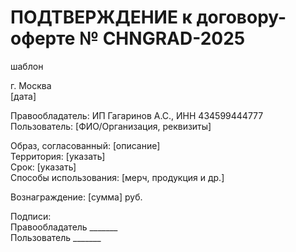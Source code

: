 # ПОДТВЕРЖДЕНИЕ к договору-оферте № CHNGRAD-2025

шаблон 

г. Москва  
[дата]

Правообладатель: ИП Гагаринов А.С., ИНН 434599444777  
Пользователь: [ФИО/Организация, реквизиты]

Образ, согласованный: [описание]  
Территория: [указать]  
Срок: [указать]  
Способы использования: [мерч, продукция и др.]  

Вознаграждение: [сумма] руб.  

Подписи:  
Правообладатель _______  
Пользователь _______  
